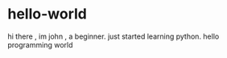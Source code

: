 # hello-world 
hi there , im john , a beginner. just started learning python. hello programming world 
